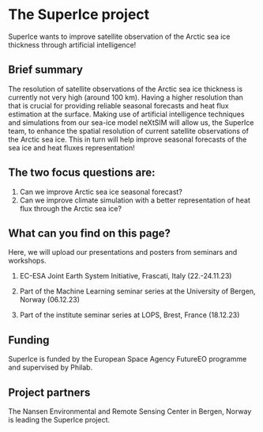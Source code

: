 # The SuperIce project

SuperIce wants to improve satellite observation of the Arctic sea ice thickness through artificial intelligence! 

## Brief summary
The resolution of satellite observations of the Arctic sea ice thickness is currently not very high (around 100 km). 
Having a higher resolution than that is crucial for providing reliable seasonal forecasts and heat flux estimation at the surface. 
Making use of artificial intelligence techniques and simulations from our sea-ice model neXtSIM will allow us, the SuperIce team, to enhance the spatial resolution of current satellite observations of the Arctic sea ice. 
This in turn will help improve seasonal forecasts of the sea ice and heat fluxes representation!


## The two focus questions are: 
1. Can we improve Arctic sea ice seasonal forecast?
2. Can we improve climate simulation with a better representation of heat flux through the Arctic sea ice?


## What can you find on this page?
Here, we will upload our presentations and posters from seminars and workshops. 

1. EC-ESA Joint Earth System Initiative, Frascati, Italy (22.-24.11.23)

2. Part of the Machine Learning seminar series at the University of Bergen, Norway (06.12.23)

3. Part of the institute seminar series at LOPS, Brest, France (18.12.23)
   

## Funding
SuperIce is funded by the European Space Agency FutureEO programme and supervised by Philab.


## Project partners
The Nansen Environmental and Remote Sensing Center in Bergen, Norway is leading the SuperIce project. 

